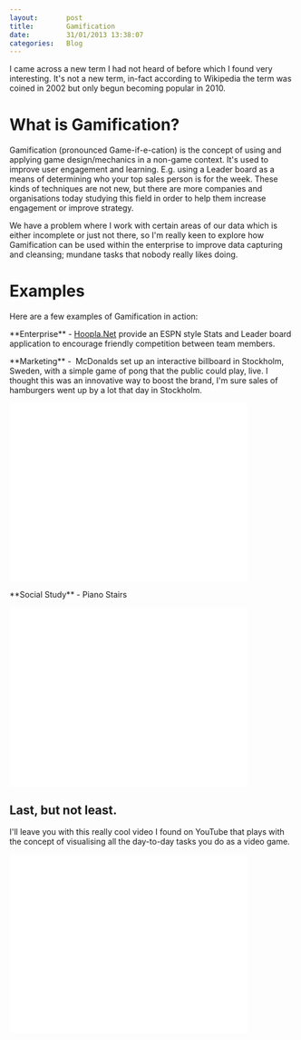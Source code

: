 ```yaml
---
layout:       post
title:        Gamification
date:         31/01/2013 13:38:07
categories:   Blog
---
```


<p>I came across a new term I had not heard of before which I found very interesting. It's not a new term, in-fact according to Wikipedia the term was coined in 2002 but only begun becoming popular in 2010.</p>  

# What is Gamification? 

  <p>Gamification (pronounced Game-if-e-cation) is the concept of using and applying game design/mechanics in a non-game context. It's used to improve user engagement and learning. E.g. using a Leader board as a means of determining who your top sales person is for the week. These kinds of techniques are not new, but there are more companies and organisations today studying this field in order to help them increase engagement or improve strategy.</p>  <p>We have a problem where I work with certain areas of our data which is either incomplete or just not there, so I'm really keen to explore how Gamification can be used within the enterprise to improve data capturing and cleansing; mundane tasks that nobody really likes doing.</p>  

# Examples

  <p>Here are a few examples of Gamification in action:</p>  <p>**Enterprise** - <a href="http://hoopla.net/" target="_blank">Hoopla.Net</a> provide an ESPN style Stats and Leader board application to encourage friendly competition between team members.</p>  <p>**Marketing** -&#160; McDonalds set up an interactive billboard in Stockholm, Sweden, with a simple game of pong that the public could play, live. I thought this was an innovative way to boost the brand, I'm sure sales of hamburgers went up by a lot that day in Stockholm.</p>  

<iframe width="420" height="315" src="//www.youtube.com/embed/7u0ij9D5S4Y" frameborder="0" allowfullscreen></iframe>

<p>**Social Study** - Piano Stairs</p>
<iframe width="420" height="315" src="//www.youtube.com/embed/2lXh2n0aPyw" frameborder="0" allowfullscreen></iframe>
  

## Last, but not least.

  <p>I'll leave you with this really cool video I found on YouTube that plays with the concept of visualising all the day-to-day tasks you do as a video game.</p>

<iframe width="420" height="315" src="//www.youtube.com/embed/ziHCvpikLh8" frameborder="0" allowfullscreen></iframe>